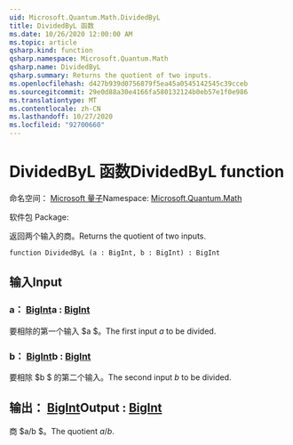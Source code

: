 ```yaml
---
uid: Microsoft.Quantum.Math.DividedByL
title: DividedByL 函数
ms.date: 10/26/2020 12:00:00 AM
ms.topic: article
qsharp.kind: function
qsharp.namespace: Microsoft.Quantum.Math
qsharp.name: DividedByL
qsharp.summary: Returns the quotient of two inputs.
ms.openlocfilehash: d427b939d0756879f5ea45a0545142545c39cceb
ms.sourcegitcommit: 29e0d88a30e4166fa580132124b0eb57e1f0e986
ms.translationtype: MT
ms.contentlocale: zh-CN
ms.lasthandoff: 10/27/2020
ms.locfileid: "92700660"
---
```

# <a name="dividedbyl-function"></a><span data-ttu-id="466d6-102">DividedByL 函数</span><span class="sxs-lookup"><span data-stu-id="466d6-102">DividedByL function</span></span>

<span data-ttu-id="466d6-103">命名空间： [Microsoft 量子](xref:Microsoft.Quantum.Math)</span><span class="sxs-lookup"><span data-stu-id="466d6-103">Namespace: [Microsoft.Quantum.Math](xref:Microsoft.Quantum.Math)</span></span>

<span data-ttu-id="466d6-104">软件包 [](https://nuget.org/packages/)</span><span class="sxs-lookup"><span data-stu-id="466d6-104">Package: [](https://nuget.org/packages/)</span></span>


<span data-ttu-id="466d6-105">返回两个输入的商。</span><span class="sxs-lookup"><span data-stu-id="466d6-105">Returns the quotient of two inputs.</span></span>

```qsharp
function DividedByL (a : BigInt, b : BigInt) : BigInt
```


## <a name="input"></a><span data-ttu-id="466d6-106">输入</span><span class="sxs-lookup"><span data-stu-id="466d6-106">Input</span></span>

### <a name="a--bigint"></a><span data-ttu-id="466d6-107">a： [BigInt](xref:microsoft.quantum.lang-ref.bigint)</span><span class="sxs-lookup"><span data-stu-id="466d6-107">a : [BigInt](xref:microsoft.quantum.lang-ref.bigint)</span></span>

<span data-ttu-id="466d6-108">要相除的第一个输入 $a $。</span><span class="sxs-lookup"><span data-stu-id="466d6-108">The first input $a$ to be divided.</span></span>


### <a name="b--bigint"></a><span data-ttu-id="466d6-109">b： [BigInt](xref:microsoft.quantum.lang-ref.bigint)</span><span class="sxs-lookup"><span data-stu-id="466d6-109">b : [BigInt](xref:microsoft.quantum.lang-ref.bigint)</span></span>

<span data-ttu-id="466d6-110">要相除 $b $ 的第二个输入。</span><span class="sxs-lookup"><span data-stu-id="466d6-110">The second input $b$ to be divided.</span></span>



## <a name="output--bigint"></a><span data-ttu-id="466d6-111">输出： [BigInt](xref:microsoft.quantum.lang-ref.bigint)</span><span class="sxs-lookup"><span data-stu-id="466d6-111">Output : [BigInt](xref:microsoft.quantum.lang-ref.bigint)</span></span>

<span data-ttu-id="466d6-112">商 $a/b $。</span><span class="sxs-lookup"><span data-stu-id="466d6-112">The quotient $a / b$.</span></span>